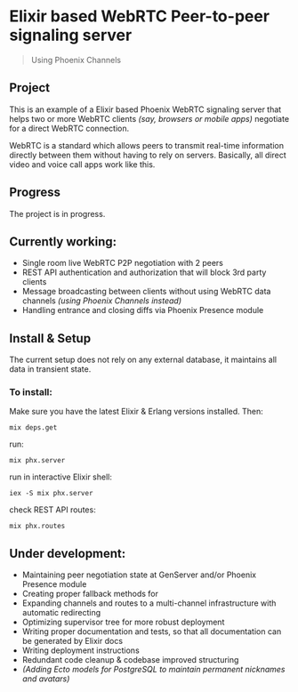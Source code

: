 # Elixir based WebRTC Peer-to-peer signaling server #
> Using Phoenix Channels

## Project ## 
This is an example of a Elixir based Phoenix WebRTC signaling server that helps two or more WebRTC clients _(say, browsers or mobile apps)_ negotiate for a direct WebRTC connection.

WebRTC is a standard which allows peers to transmit real-time information directly between them without having to rely on servers. Basically, all direct video and voice call apps work like this.

## Progress ##
The project is in progress. 

## Currently working: ##
* Single room live WebRTC P2P negotiation with 2 peers
* REST API authentication and authorization that will block 3rd party clients
* Message broadcasting between clients without using WebRTC data channels _(using Phoenix Channels instead)_
* Handling entrance and closing diffs via Phoenix Presence module

## Install & Setup ##
The current setup does not rely on any external database, it maintains all data in transient state.

### To install: ###
Make sure you have the latest Elixir & Erlang versions installed. Then:

```
mix deps.get
```

run:
```
mix phx.server
```

run in interactive Elixir shell:
```
iex -S mix phx.server
```

check REST API routes:
```
mix phx.routes
```

## Under development: ##
* Maintaining peer negotiation state at GenServer and/or Phoenix Presence module
* Creating proper fallback methods for 
* Expanding channels and routes to a multi-channel infrastructure with automatic redirecting
* Optimizing supervisor tree for more robust deployment
* Writing proper documentation and tests, so that all documentation can be generated by Elixir docs
* Writing deployment instructions
* Redundant code cleanup & codebase improved structuring
* _(Adding Ecto models for PostgreSQL to maintain permanent nicknames and avatars)_